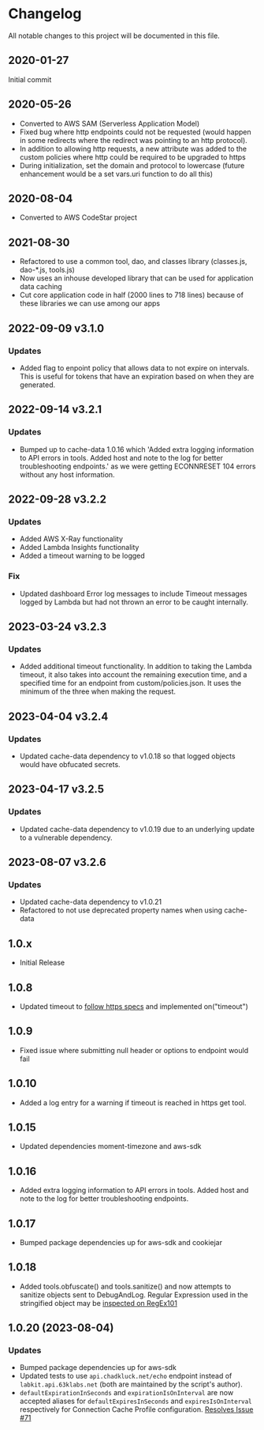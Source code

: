 # Changelog

All notable changes to this project will be documented in this file.

## 2020-01-27

Initial commit

## 2020-05-26

- Converted to AWS SAM (Serverless Application Model)
- Fixed bug where http endpoints could not be requested (would happen in some redirects where the redirect was pointing to an http protocol).
- In addition to allowing http requests, a new attribute was added to the custom policies where http could be required to be upgraded to https
- During initialization, set the domain and protocol to lowercase (future enhancement would be a set vars.uri function to do all this)

## 2020-08-04

- Converted to AWS CodeStar project

## 2021-08-30

- Refactored to use a common tool, dao, and classes library (classes.js, dao-*.js, tools.js)
- Now uses an inhouse developed library that can be used for application data caching
- Cut core application code in half (2000 lines to 718 lines) because of these libraries we can use among our apps

## 2022-09-09 v3.1.0

### Updates

- Added flag to enpoint policy that allows data to not expire on intervals. This is useful for tokens that have an expiration based on when they are generated.

## 2022-09-14 v3.2.1

### Updates

- Bumped up to cache-data 1.0.16 which 'Added extra logging information to API errors in tools. Added host and note to the log for better troubleshooting endpoints.' as we were getting ECONNRESET 104 errors without any host information.

## 2022-09-28 v3.2.2

### Updates

- Added AWS X-Ray functionality
- Added Lambda Insights functionality
- Added a timeout warning to be logged

### Fix

- Updated dashboard Error log messages to include Timeout messages logged by Lambda but had not thrown an error to be caught internally.

## 2023-03-24 v3.2.3

### Updates

- Added additional timeout functionality. In addition to taking the Lambda timeout, it also takes into account the remaining execution time, and a specified time for an endpoint from custom/policies.json. It uses the minimum of the three when making the request.

## 2023-04-04 v3.2.4

### Updates

- Updated cache-data dependency to v1.0.18 so that logged objects would have obfucated secrets.

## 2023-04-17 v3.2.5

### Updates

- Updated cache-data dependency to v1.0.19 due to an underlying update to a vulnerable dependency.

## 2023-08-07 v3.2.6

### Updates

- Updated cache-data dependency to v1.0.21
- Refactored to not use deprecated property names when using cache-data

## 1.0.x

- Initial Release

## 1.0.8

- Updated timeout to [follow https specs](https://nodejs.org/api/http.html#httprequestoptions-callback) and implemented on("timeout")

## 1.0.9

- Fixed issue where submitting null header or options to endpoint would fail

## 1.0.10

- Added a log entry for a warning if timeout is reached in https get tool.

## 1.0.15
  
- Updated dependencies moment-timezone and aws-sdk

## 1.0.16

- Added extra logging information to API errors in tools. Added host and note to the log for better troubleshooting endpoints.

## 1.0.17

- Bumped package dependencies up for aws-sdk and cookiejar

## 1.0.18

- Added tools.obfuscate() and tools.sanitize() and now attempts to sanitize objects sent to DebugAndLog. Regular Expression used in the stringified object may be [inspected on RegEx101](https://regex101.com/library/IJp35p)

## 1.0.20 (2023-08-04)

### Updates

- Bumped package dependencies up for aws-sdk
- Updated tests to use `api.chadkluck.net/echo` endpoint instead of `labkit.api.63klabs.net` (both are maintained by the script's author). 
- `defaultExpirationInSeconds` and `expirationIsOnInterval` are now accepted aliases for `defaultExpiresInSeconds` and `expiresIsOnInterval` respectively for Connection Cache Profile configuration. [Resolves Issue #71](https://github.com/chadkluck/npm-chadkluck-cache-data/issues/71)
